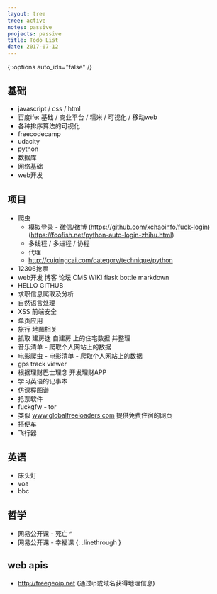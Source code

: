 ```yaml
---
layout: tree
tree: active
notes: passive
projects: passive
title: Todo List
date: 2017-07-12
---
```



{::options auto_ids="false" /}


## 基础

* javascript / css / html
* 百度ife: 基础 / 商业平台 / 糯米 / 可视化 / 移动web
* 各种排序算法的可视化
* freecodecamp
* udacity
* python
* 数据库
* 网络基础
* web开发


## 项目

* 爬虫
  * 模拟登录 - 微信/微博 (https://github.com/xchaoinfo/fuck-login) (https://foofish.net/python-auto-login-zhihu.html)
  * 多线程 / 多进程 / 协程
  * 代理
  * http://cuiqingcai.com/category/technique/python
* 12306抢票
* web开发 博客 论坛 CMS WIKI flask bottle markdown
* HELLO GITHUB
* 求职信息爬取及分析
* 自然语言处理
* XSS 前端安全
* 单页应用
* 旅行 地图相关
* 抓取 建房迷 自建房 上的住宅数据 并整理
* 音乐清单 - 爬取个人网站上的数据
* 电影爬虫 - 电影清单 - 爬取个人网站上的数据
* gps track viewer
* 根据理财巴士理念 开发理财APP
* 学习英语的记事本
* 仿课程图谱
* 抢票软件
* fuckgfw - tor
* 类似 www.globalfreeloaders.com 提供免费住宿的网页
* 搭便车
* 飞行器


## 英语

* 床头灯
* voa
* bbc


## 哲学
* 网易公开课 - 死亡
^
* 网易公开课 - 幸福课
{: .linethrough }


## web apis

* http://freegeoip.net (通过ip或域名获得地理信息)

